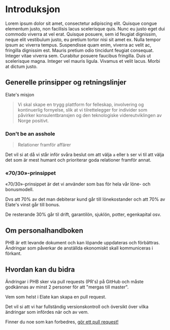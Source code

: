 # Introduksjon

Lorem ipsum dolor sit amet, consectetur adipiscing elit. Quisque congue elementum
justo, non facilisis lacus scelerisque quis. Nunc eu justo eget dui commodo viverra
at vel erat. Quisque posuere, sem id feugiat dignissim, neque elit vestibulum justo,
eu pretium tortor nisi sit amet ex. Nulla tempor ipsum ac viverra tempus. Suspendisse
quam enim, viverra ac velit ac, fringilla dignissim est. Mauris pretium odio tincidunt
feugiat consequat. Integer vitae viverra sem. Curabitur posuere faucibus fringilla.
Duis ut scelerisque magna. Integer vel mauris ligula. Vivamus et velit lacus. Morbi
at dictum justo.


## Generelle prinsipper og retningslinjer

Elate's misjon

> Vi skal skape en trygg plattform for felleskap, involvering og kontinuerlig fornyelse, slik at vi tilrettelegger for individer som påvirker konsulentbransjen og den teknologiske videreutviklingen av Norge positivt.

### Don't be an asshole

> Relationer framför affärer

Det vil si at då vi står inför svåra beslut om att välja `a` eller `b` ser vi til att välja det som är mest humant och prioriterar goda relationer framför annat.

### «70/30»-prinsippet

«70/30»-prinsippet är det vi använder som bas för hela vår löne- och bonusmodell.

Dvs att 70% av det man debiterar kund går till lönekostander och att 70% av Elate's vinst går till bonus.

De resterande 30% går til drift, garantilön, sjuklön, potter, egenkapital osv.

## Om personalhandboken

PHB är ett levande dokument och kan löpande uppdateras och förbättras.
Ändringar som påverkar de anställda ekonomiskt skall kommuniceras i förkant.

## Hvordan kan du bidra

Ändringar i PHB sker via pull requests (PR's) på GitHub och måste godkännas av minst 2 personer för att "mergas till master".

Vem som helst i Elate kan skapa en pull request.

Det vil si att vi har fullständig versionskontroll och översikt över vilka ändringar som infördes när och av vem.

<p class="note tip">
  Finner du noe som kan forbedres, <a href="https://github.com/elateas/phb">gör ett pull request!</a>
</p>
